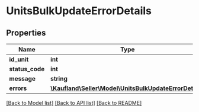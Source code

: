 # UnitsBulkUpdateErrorDetails

## Properties
Name | Type | Description | Notes
------------ | ------------- | ------------- | -------------
**id_unit** | **int** |  | 
**status_code** | **int** |  | 
**message** | **string** |  | 
**errors** | [**\Kaufland\Seller\Model\UnitsBulkUpdateErrorDetail[]**](UnitsBulkUpdateErrorDetail.md) |  | 

[[Back to Model list]](../../README.md#documentation-for-models) [[Back to API list]](../../README.md#documentation-for-api-endpoints) [[Back to README]](../../README.md)

